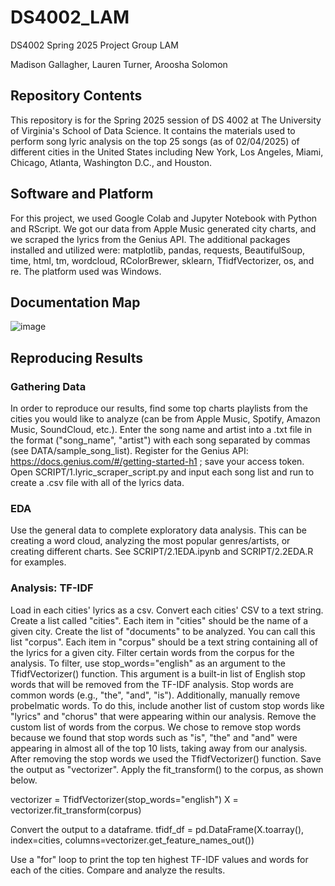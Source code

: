 # DS4002_LAM
DS4002 Spring 2025 Project Group LAM

Madison Gallagher, Lauren Turner, Aroosha Solomon
## Repository Contents
This repository is for the Spring 2025 session of DS 4002 at The University of Virginia's School of Data Science. It contains the materials used to perform song lyric analysis on the top 25 songs (as of 02/04/2025) of different cities in the United States including New York, Los Angeles, Miami, Chicago, Atlanta, Washington D.C., and Houston.

## Software and Platform
For this project, we used Google Colab and Jupyter Notebook with Python and RScript. We got our data from Apple Music generated city charts, and we scraped the lyrics from the Genius API. The additional packages installed and utilized were: matplotlib, pandas, requests, BeautifulSoup, time, html, tm, wordcloud, RColorBrewer, sklearn, TfidfVectorizer, os, and re. The platform used was Windows. 

## Documentation Map
![image](https://github.com/user-attachments/assets/62a363dd-6b83-42c2-b828-fe518d11283d)


## Reproducing Results
### Gathering Data
In order to reproduce our results, find some top charts playlists from the cities you would like to analyze (can be from Apple Music, Spotify, Amazon Music, SoundCloud, etc.). Enter the song name and artist into a .txt file in the format ("song_name", "artist") with each song separated by commas (see DATA/sample_song_list). Register for the Genius API: https://docs.genius.com/#/getting-started-h1 ; save your access token. Open SCRIPT/1.lyric_scraper_script.py and input each song list and run to create a .csv file with all of the lyrics data. 
### EDA
Use the general data to complete exploratory data analysis. This can be creating a word cloud, analyzing the most popular genres/artists, or creating different charts. See SCRIPT/2.1EDA.ipynb and SCRIPT/2.2EDA.R for examples.
### Analysis: TF-IDF
Load in each cities' lyrics as a csv. Convert each cities' CSV to a text string. Create a list called "cities". Each item in "cities" should be the name of a given city. Create the list of "documents" to be analyzed. You can call this list "corpus". Each item in "corpus" should be a text string containing all of the lyrics for a given city. Filter certain words from the corpus for the analysis. To filter, use stop_words="english" as an argument to the TfidfVectorizer() function. This argument is a built-in list of English stop words that will be removed from the TF-IDF analysis. Stop words are common words (e.g., "the", "and", "is"). Additionally, manually remove probelmatic words. To do this, include another list of custom stop words like "lyrics" and "chorus" that were appearing within our analysis. Remove the custom list of words from the corpus. We chose to remove stop words because we found that stop words such as "is", "the" and "and" were appearing in almost all of the top 10 lists, taking away from our analysis.
After removing the stop words we used the TfidfVectorizer() function. Save the output as "vectorizer". Apply the fit_transform() to the corpus, as shown below.

vectorizer = TfidfVectorizer(stop_words="english")
X = vectorizer.fit_transform(corpus)

Convert the output to a dataframe.
tfidf_df = pd.DataFrame(X.toarray(), index=cities, columns=vectorizer.get_feature_names_out())

Use a "for" loop to print the top ten highest TF-IDF values and words for each of the cities. Compare and analyze the results.

